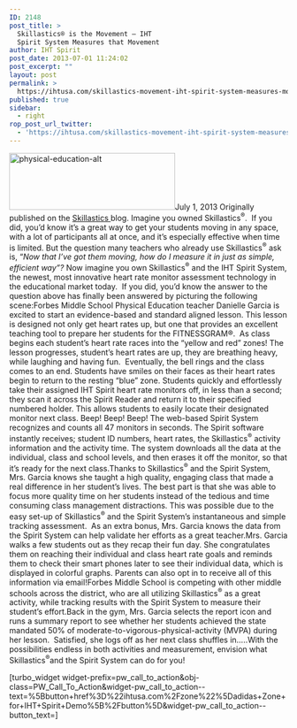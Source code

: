 ```yaml
---
ID: 2148
post_title: >
  Skillastics® is the Movement – IHT
  Spirit System Measures that Movement
author: IHT Spirit
post_date: 2013-07-01 11:24:02
post_excerpt: ""
layout: post
permalink: >
  https://ihtusa.com/skillastics-movement-iht-spirit-system-measures-movement/
published: true
sidebar:
  - right
rop_post_url_twitter:
  - 'https://ihtusa.com/skillastics-movement-iht-spirit-system-measures-movement/?utm_source=ReviveOldPost&utm_medium=social&utm_campaign=ReviveOldPost'
---
```

<article><a href="https://ihtusa.com/wp-content/uploads/2016/07/physical-education-alt.jpg"><img class="alignleft size-medium wp-image-2149" src="https://ihtusa.com/wp-content/uploads/2016/07/physical-education-alt-300x103.jpg" alt="physical-education-alt" width="300" height="103" /></a>July 1, 2013
Originally published on the <a href="http://www.skillastics.com/blog/skillastics-is-the-movement-iht-spirit-system-measures-that-movement" target="_blank">Skillastics </a>blog. Imagine you owned Skillastics<sup>®</sup>.  If you did, you’d know it’s a great way to get your students moving in any space, with a lot of participants all at once, and it’s especially effective when time is limited. But the question many teachers who already use Skillastics<sup>®</sup> ask is, “<i>Now that I’ve got them moving, how do I measure it in just as simple, efficient way”?</i> Now imagine you own Skillastics<sup>®</sup> and the IHT Spirit System, the newest, most innovative heart rate monitor assessment technology in the educational market today.  If you did, you’d know the answer to the question above has finally been answered by picturing the following scene:<!--more-->Forbes Middle School Physical Education teacher Danielle Garcia is excited to start an evidence-based and standard aligned lesson. This lesson is designed not only get heart rates up, but one that provides an excellent teaching tool to prepare her students for the FITNESSGRAM®.  As class begins each student’s heart rate races into the “yellow and red” zones! The lesson progresses, student’s heart rates are up, they are breathing heavy, while laughing and having fun.  Eventually, the bell rings and the class comes to an end. Students have smiles on their faces as their heart rates begin to return to the resting “blue” zone. Students quickly and effortlessly take their assigned IHT Spirit heart rate monitors off, in less than a second; they scan it across the Spirit Reader and return it to their specified numbered holder. This allows students to easily locate their designated monitor next class. Beep! Beep! Beep! The web-based Spirit System recognizes and counts all 47 monitors in seconds. The Spirit software instantly receives; student ID numbers, heart rates, the Skillastics<sup>®</sup> activity information and the activity time. The system downloads all the data at the individual, class and school levels, and then erases it off the monitor, so that it’s ready for the next class.Thanks to Skillastics<sup>®</sup> and the Spirit System, Mrs. Garcia knows she taught a high quality, engaging class that made a real difference in her student’s lives. The best part is that she was able to focus more quality time on her students instead of the tedious and time consuming class management distractions. This was possible due to the easy set-up of Skillastics<sup>®</sup> and the Spirit System’s instantaneous and simple tracking assessment.  As an extra bonus, Mrs. Garcia knows the data from the Spirit System can help validate her efforts as a great teacher.Mrs. Garcia walks a few students out as they recap their fun day. She congratulates them on reaching their individual and class heart rate goals and reminds them to check their smart phones later to see their individual data, which is displayed in colorful graphs. Parents can also opt in to receive all of this information via email!Forbes Middle School is competing with other middle schools across the district, who are all utilizing Skillastics<sup>®</sup> as a great activity, while tracking results with the Spirit System to measure their student’s effort.Back in the gym, Mrs. Garcia selects the report icon and runs a summary report to see whether her students achieved the state mandated 50% of moderate-to-vigorous-physical-activity (MVPA) during her lesson.  Satisfied, she logs off as her next class shuffles in…..With the possibilities endless in both activities and measurement, envision what Skillastics<sup>®</sup>and the Spirit System can do for you!

[turbo_widget widget-prefix=pw_call_to_action&obj-class=PW_Call_To_Action&widget-pw_call_to_action--text=%5Bbutton+href%3D%22ihtusa.com%2Fzone%22%5Dadidas+Zone+for+IHT+Spirit+Demo%5B%2Fbutton%5D&widget-pw_call_to_action--button_text=]

</article>